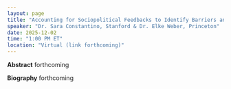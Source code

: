 ```yaml
---
layout: page
title: "Accounting for Sociopolitical Feedbacks to Identify Barriers and Opportunities for Collective Climate Action"
speaker: "Dr. Sara Constantino, Stanford & Dr. Elke Weber, Princeton"
date: 2025-12-02
time: "1:00 PM ET"
location: "Virtual (link forthcoming)"
---
```


**Abstract**
forthcoming

**Biography**
forthcoming
